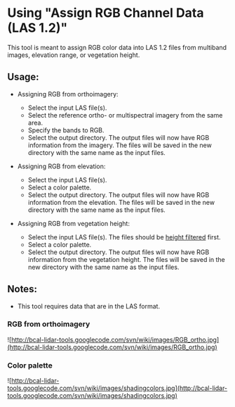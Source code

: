 # Using "Assign RGB Channel Data (LAS 1.2)" #

This tool is meant to assign RGB color data into LAS 1.2 files from multiband images, elevation range, or vegetation height.


## Usage: ##

  * Assigning RGB from orthoimagery:
    * Select the input LAS file(s).
    * Select the reference ortho- or multispectral imagery from the same area.
    * Specify the bands to RGB.
    * Select the output directory. The output files will now have RGB information from the imagery. The files will be saved in the new directory with the same name as the input files.

  * Assigning RGB from elevation:
    * Select the input LAS file(s).
    * Select a color palette.
    * Select the output directory. The output files will now have RGB information from the elevation. The files will be saved in the new directory with the same name as the input files.

  * Assigning RGB from vegetation height:
    * Select the input LAS file(s). The files should be [height filtered](HeightFiltering.md) first.
    * Select a color palette.
    * Select the output directory. The output files will now have RGB information from the vegetation height. The files will be saved in the new directory with the same name as the input files.

## Notes: ##

  * This tool requires data that are in the LAS format.

### RGB from orthoimagery ###
![http://bcal-lidar-tools.googlecode.com/svn/wiki/images/RGB_ortho.jpg](http://bcal-lidar-tools.googlecode.com/svn/wiki/images/RGB_ortho.jpg)

### Color palette ###
![http://bcal-lidar-tools.googlecode.com/svn/wiki/images/shadingcolors.jpg](http://bcal-lidar-tools.googlecode.com/svn/wiki/images/shadingcolors.jpg)